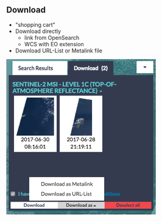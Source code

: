 ## Download

- "shopping cart"
- Download directly
  - link from OpenSearch
  - WCS with EO extension
- Download URL-List or Metalink file

![download](resources/download.png)
